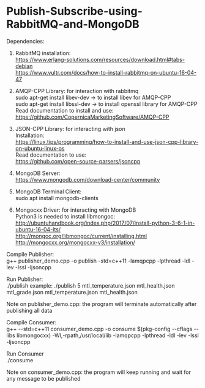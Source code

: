 # Publish-Subscribe-using-RabbitMQ-and-MongoDB

Dependencies:   
1. RabbitMQ installation:   
https://www.erlang-solutions.com/resources/download.html#tabs-debian   
https://www.vultr.com/docs/how-to-install-rabbitmq-on-ubuntu-16-04-47    
   
   
1. AMQP-CPP Library: for interaction with rabbitmq   
sudo apt-get install libev-dev -&gt; to install libev for AMQP-CPP   
sudo apt-get install libssl-dev -&gt; to install openssl library for AMQP-CPP   
Read documentation to install and use:   
https://github.com/CopernicaMarketingSoftware/AMQP-CPP    
   
   
1. JSON-CPP Library: for interacting with json   
Installation:   
https://linux.tips/programming/how-to-install-and-use-json-cpp-library-on-ubuntu-linux-os    
Read documentation to use:   
https://github.com/open-source-parsers/jsoncpp    
   
   
1. MongoDB Server:   
https://www.mongodb.com/download-center/community   
   
   
1. MongoDB Terminal Client:   
sudo apt install mongodb-clients   
   
   
1. Mongocxx Driver: for interacting with MongoDB   
Python3 is needed to install libmongoc:   
http://ubuntuhandbook.org/index.php/2017/07/install-python-3-6-1-in-ubuntu-16-04-lts/    
http://mongoc.org/libmongoc/current/installing.html   
http://mongocxx.org/mongocxx-v3/installation/    
   
   
Compile Publisher:   
g++ publisher_demo.cpp -o publish -std=c++11 -lamqpcpp -lpthread -ldl -lev -lssl -ljsoncpp   

Run Publisher:   
./publish <number of publishers> <json files>
example:
./publish 5 mtl_temperature.json mtl_health.json mtl_grade.json mtl_temperature.json mtl_health.json  
   
   Note on publisher_demo.cpp: the program will terminate automatically after publishing all data
   
   
Compile Consumer:   
g++ --std=c++11 consumer_demo.cpp -o consume $(pkg-config --cflags --libs libmongocxx) -Wl,-rpath,/usr/local/lib -lamqpcpp -lpthread -ldl -lev -lssl -ljsoncpp    

Run Consumer   
./consume
   
   Note on consumer_demo.cpp: the program will keep running and wait for any message to be published

